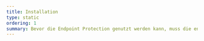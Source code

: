 ```yaml
---
title: Installation
type: static
ordering: 1
summary: Bevor die Endpoint Protection genutzt werden kann, muss die entsprechende Rolle im SCCM installiert werden.
---
```

